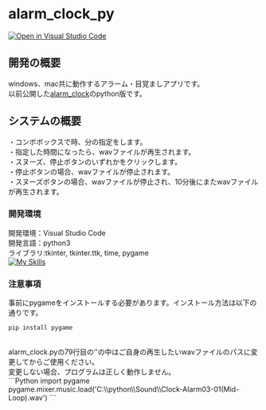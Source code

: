 # alarm_clock_py
[![Open in Visual Studio Code](https://img.shields.io/static/v1?logo=visualstudiocode&label=&message=Open%20in%20Visual%20Studio%20Code&labelColor=2c2c32&color=007acc&logoColor=007acc)](https://open.vscode.dev/hosoya17/alarm_clock_py)
## 開発の概要
windows、mac共に動作するアラーム・目覚ましアプリです。<br>
以前公開した[alarm_clock](https://github.com/hosoya17/alarm_clock)のpython版です。
## システムの概要
・コンボボックスで時、分の指定をします。<br>
・指定した時間になったら、wavファイルが再生されます。<br>
・スヌーズ、停止ボタンのいずれかをクリックします。<br>
・停止ボタンの場合、wavファイルが停止されます。<br>
・スヌーズボタンの場合、wavファイルが停止され、10分後にまたwavファイルが再生されます。
### 開発環境
開発環境：Visual Studio Code<br>
開発言語：python3<br>
ライブラリ:tkinter, tkinter.ttk, time, pygame<br>
[![My Skills](https://skillicons.dev/icons?i=vscode,py)](https://skillicons.dev)
### 注意事項
事前にpygameをインストールする必要があります。インストール方法は以下の通りです。<br>
```Shell
pip install pygame
```
<br>
alarm_clock.pyの79行目の''の中はご自身の再生したいwavファイルのパスに変更してからご使用ください。<br>
変更しない場合、プログラムは正しく動作しません。<br>
```Python
import pygame
pygame.mixer.music.load('C:\\python\\Sound\\Clock-Alarm03-01(Mid-Loop).wav')
```
